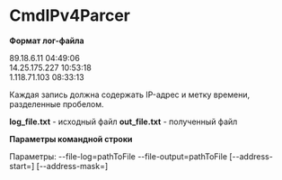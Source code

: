 # CmdIPv4Parcer

**Формат лог-файлa**

89.18.6.11 04:49:06  
14.25.175.227 10:53:18  
1.118.71.103 08:33:13  
  
Каждая запись должна содержать IP-адрес и метку времени, разделенные пробелом.

**log_file.txt** - исходный файл
**out_file.txt** - полученный файл

**Параметры командной строки**

Параметры: --file-log=pathToFile --file-output=pathToFile [--address-start=<IP>] [--address-mask=<mask>]

